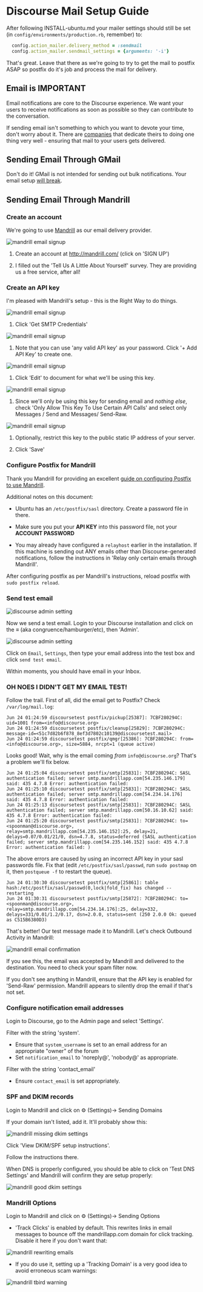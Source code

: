 # Discourse Mail Setup Guide

After following INSTALL-ubuntu.md your mailer settings should still be set (in
`config/environments/production.rb`, remember) to:

```ruby
  config.action_mailer.delivery_method = :sendmail
  config.action_mailer.sendmail_settings = {arguments: '-i'}
```

That's great. Leave that there as we're going to try to get the mail to postfix
ASAP so postfix do it's job and process the mail for delivery.

## Email is IMPORTANT

Email notifications are core to the Discourse experience. We want your users to receive notifications as soon as possible so they can contribute to the conversation.

If sending email isn't something to which you want to devote your time, don't
worry about it. There are [companies](http://mandrill.com/) that dedicate
theirs to doing one thing very well - ensuring that mail to your users gets
delivered.

## Sending Email Through GMail

Don't do it! GMail is not intended for sending out bulk notifications. Your email setup [will break](http://webapps.stackexchange.com/q/44768/12456).

## Sending Email Through Mandrill

### Create an account
We're going to use [Mandrill](http://mandrill.com/) as our email delivery
provider.

![mandrill email signup](https://raw.github.com/discourse/discourse-docimages/master/email/email%20-%20mandrill%20signup.png)

1. Create an account at http://mandrill.com/ (click on 'SIGN UP')

1. I filled out the 'Tell Us A Little About Yourself' survey. They are
providing us a free service, after all!

### Create an API key
I'm pleased with Mandrill's setup - this is the Right Way to do things.

![mandrill email signup](https://raw.github.com/discourse/discourse-docimages/master/email/email%20-%20mandrill%20getsmtpcreds.png)

1. Click 'Get SMTP Credentials'

![mandrill email signup](https://raw.github.com/discourse/discourse-docimages/master/email/email%20-%20mandrill%20addapikey.png)

1. Note that you can use 'any valid API key' as your password. Click '+ Add API Key' to create one.

![mandrill email signup](https://raw.github.com/discourse/discourse-docimages/master/email/email%20-%20mandrill%20editapikey1.png)

1. Click 'Edit' to document for what we'll be using this key.

![mandrill email signup](http://i.imgur.com/1EbppyV.png)

1. Since we'll only be using this key for sending email and *nothing else*, check 'Only Allow This Key To Use Certain API Calls' and select only Messages / Send and Messages/ Send-Raw.

![mandrill email signup](https://raw.github.com/discourse/discourse-docimages/master/email/email%20-%20mandrill%20editapikey3.png)

1. Optionally, restrict this key to the public static IP address of your server.

1. Click 'Save'

### Configure Postfix for Mandrill

Thank you Mandrill for providing an excellent [guide on configuring Postfix to use Mandrill](http://help.mandrill.com/entries/23060367-Can-I-configure-Postfix-to-send-through-Mandrill-).

Additional notes on this document:

* Ubuntu has an `/etc/postfix/sasl` directory. Create a password file in there.

* Make sure you put your **API KEY** into this password file, not your **ACCOUNT PASSWORD**

* You may already have configured a `relayhost` earlier in the installation. If this machine is sending out ANY emails other than Discourse-generated notifications, follow the instructions in 'Relay only certain emails through Mandrill'.

After configuring postfix as per Mandrill's instructions, reload postfix with `sudo postfix reload`.

### Send test email

![discourse admin setting](https://raw.github.com/discourse/discourse-docimages/master/email/email%20-%20discourse%20admin.png)

Now we send a test email. Login to your Discourse installation and click on the ≡ (aka congruence/hamburger/etc), then 'Admin'.

![discourse admin setting](https://raw.github.com/discourse/discourse-docimages/master/email/email%20-%20discourse%20emailtest.png)

Click on `Email`, `Settings`, then type your email address into the test box and click `send test email`.

Within moments, you should have email in your Inbox.

### OH NOES I DIDN'T GET MY EMAIL TEST!

Follow the trail. First of all, did the email get to Postfix? Check `/var/log/mail.log`:

    Jun 24 01:24:59 discoursetest postfix/pickup[25387]: 7CBF280294C: uid=1001 from=<info@discourse.org>
    Jun 24 01:24:59 discoursetest postfix/cleanup[25829]: 7CBF280294C: message-id=<51c7d82b6f878_8ef3d7802c10139@discoursetest.mail>
    Jun 24 01:24:59 discoursetest postfix/qmgr[25386]: 7CBF280294C: from=<info@discourse.org>, size=5884, nrcpt=1 (queue active)

Looks good! Wait, why is the email coming *from* `info@discourse.org`? That's a
problem we'll fix below.

    Jun 24 01:25:04 discoursetest postfix/smtp[25831]: 7CBF280294C: SASL authentication failed; server smtp.mandrillapp.com[54.235.146.179] said: 435 4.7.8 Error: authentication failed: 
    Jun 24 01:25:10 discoursetest postfix/smtp[25831]: 7CBF280294C: SASL authentication failed; server smtp.mandrillapp.com[54.234.14.176] said: 435 4.7.8 Error: authentication failed: 
    Jun 24 01:25:13 discoursetest postfix/smtp[25831]: 7CBF280294C: SASL authentication failed; server smtp.mandrillapp.com[50.16.10.62] said: 435 4.7.8 Error: authentication failed: 
    Jun 24 01:25:20 discoursetest postfix/smtp[25831]: 7CBF280294C: to=<spoonman@discourse.org>, relay=smtp.mandrillapp.com[54.235.146.152]:25, delay=21, delays=0.07/0.01/21/0, dsn=4.7.8, status=deferred (SASL authentication failed; server smtp.mandrillapp.com[54.235.146.152] said: 435 4.7.8 Error: authentication failed: )

The above errors are caused by using an incorrect API key in your sasl passwords file. Fix that (edit `/etc/postfix/sasl/passwd`, run `sudo postmap` on it, then `postqueue -f` to restart the queue).

    Jun 24 01:30:30 discoursetest postfix/smtp[25861]: table hash:/etc/postfix/sasl/passwd(0,lock|fold_fix) has changed -- restarting
    Jun 24 01:30:31 discoursetest postfix/smtp[25872]: 7CBF280294C: to=<spoonman@discourse.org>, relay=smtp.mandrillapp.com[54.234.14.176]:25, delay=332, delays=331/0.01/1.2/0.17, dsn=2.0.0, status=sent (250 2.0.0 Ok: queued as C515B6380D3)

That's better! Our test message made it to Mandrill. Let's check Outbound Activity in Mandrill:


![mandrill email confirmation](https://raw.github.com/discourse/discourse-docimages/master/email/email%20-%20mandrill%20emailconfirm.png)

If you see this, the email was accepted by Mandrill and delivered to the
destination. You need to check your spam filter now.

If you don't see anything in Mandrill, ensure that the API key is enabled for
'Send-Raw' permission. Mandrill appears to silently drop the email if that's
not set.

### Configure notification email addresses

Login to Discourse, go to the Admin page and select 'Settings'.

Filter with the string 'system'.

* Ensure that `system_username` is set to an email address for an appropriate "owner" of the forum
* Set `notification_email` to 'noreply@', 'nobody@' as appropriate.

Filter with the string 'contact_email'

* Ensure `contact_email` is set appropriately.

### SPF and DKIM records

Login to Mandrill and click on ⚙ (Settings)-> Sending Domains

If your domain isn't listed, add it. It'll probably show this:

![mandrill missing dkim settings](https://raw.github.com/discourse/discourse-docimages/master/email/email%20-%20mandrill%20missingdkim.png)

Click 'View DKIM/SPF setup instructions'.

Follow the instructions there.

When DNS is properly configured, you should be able to click on 'Test DNS Settings' and Mandrill will confirm they are setup properly:

![mandrill good dkim settings](https://raw.github.com/discourse/discourse-docimages/master/email/email%20-%20mandrill%20gooddkim.png)

### Mandrill Options

Login to Mandrill and click on ⚙ (Settings)-> Sending Options

* 'Track Clicks' is enabled by default. This rewrites links in email messages to bounce off the mandrillapp.com domain for click tracking. Disable it here if you don't want that:

![mandrill rewriting emails](https://raw.github.com/discourse/discourse-docimages/master/email/email%20-%20mandrill%20rewriting.png)

* If you do use it, setting up a 'Tracking Domain' is a very good idea to avoid erroneous scam warnings:

![mandrill tbird warning](https://raw.github.com/discourse/discourse-docimages/master/email/email%20-%20mandrill%20tbirdwarning.png)
